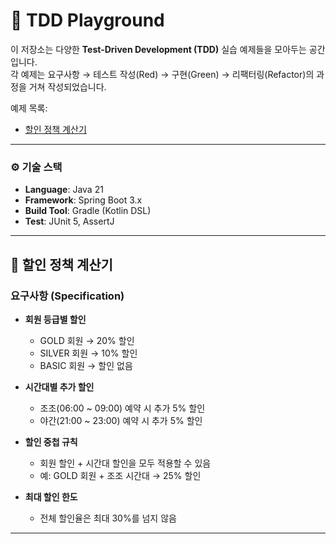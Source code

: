 # 🧪 TDD Playground

이 저장소는 다양한 **Test-Driven Development (TDD)** 실습 예제들을 모아두는 공간입니다.  
각 예제는 요구사항 → 테스트 작성(Red) → 구현(Green) → 리팩터링(Refactor)의 과정을 거쳐 작성되었습니다.

예제 목록:

- [할인 정책 계산기](#할인-정책-계산기)

---
### ⚙️ 기술 스택
- **Language**: Java 21
- **Framework**: Spring Boot 3.x
- **Build Tool**: Gradle (Kotlin DSL)
- **Test**: JUnit 5, AssertJ

---

## 📌 할인 정책 계산기

### 요구사항 (Specification)
- **회원 등급별 할인**
    - GOLD 회원 → 20% 할인
    - SILVER 회원 → 10% 할인
    - BASIC 회원 → 할인 없음

- **시간대별 추가 할인**
    - 조조(06:00 ~ 09:00) 예약 시 추가 5% 할인
    - 야간(21:00 ~ 23:00) 예약 시 추가 5% 할인

- **할인 중첩 규칙**
    - 회원 할인 + 시간대 할인을 모두 적용할 수 있음
    - 예: GOLD 회원 + 조조 시간대 → 25% 할인

- **최대 할인 한도**
    - 전체 할인율은 최대 30%를 넘지 않음
---

